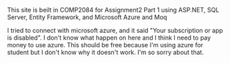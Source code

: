 <p>This site is beilt in COMP2084 for Assignment2 Part 1 using ASP.NET, SQL Server, Entity Framework, and Microsoft Azure and Moq</p>

I tried to connect with microsoft azure, and it said "Your subscription or app is disabled". I don't know what happen on here and I think I need to pay money to use azure. This should be free because I'm using azure for student but I don't know why it doesn't work. I'm so sorry about that.

